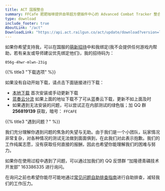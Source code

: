 ```yaml
---
title: ACT 国服整合
summary: FFCafe 肥肥咖啡提供自带超方便插件中心的 Advanced Combat Tracker 整合版的下载。
type: download
include_footer: true
AboutLink: "/act"
DownloadLink: "https://api.act.railgun.co/act/update/download?version=latest"
---
```


<div class="notification is-info">
如果你希望支持我，可以在国服的<a href="http://act.ff.sdo.com/20190315Zhaodai/index.html#/index" target="_blank" rel="noopener noreferrer">萌新招待</a>中和我绑定(我不会提供任何游戏内帮助，若有亲友或导师建议优先绑定他们)，我的招待码为：
<p><code>056g-4hwr-mlwn-23ig</code></p>
</div>

<a name="download"></a>

{{% title3 "下载选项" %}}

如果没有自动开始下载，请点击下面链接进行下载：

* [本地下载](https://api.act.railgun.co/act/update/download?version=latest) 首次安装或手动更新下载
* [蓝奏云分流](https://www.lanzous.com/iazp6fg) 如果上面的地址下载不了可从蓝奏云下载，更新不如上面及时
* 如果遇到无法安装的问题，可以尝试正在内部测试的绿色版；加 QQ 群 **256819139** 获取，暗号： `FFCAFE`
<!--* [傻瓜整合版]() 自带流行插件，解压即可用，如果无法启动请下载上面的安装版-->

{{% title3 "遇到问题？" %}}

我们充分理解你遇到问题的焦急的失望与无助。由于我们是一个小团队，玩家情况非常复杂，对各种情况的测试无法做到面面俱到，在此我们对此表示抱歉。我们的工作纯属志愿，没有获取任何直接的报酬，因此也希望你能理解我们的困难与努力。

如果你在使用过程中遇到了问题，可以通过加我们的 QQ 反馈群 “加隆德青磷技术开发部” 163386335 进行询问。

在询问之前也希望你能尽可能地通过[常见问题自助排查指南](https://www.yuque.com/ffcafe/act)进行自助排查，减轻我们的工作压力。

